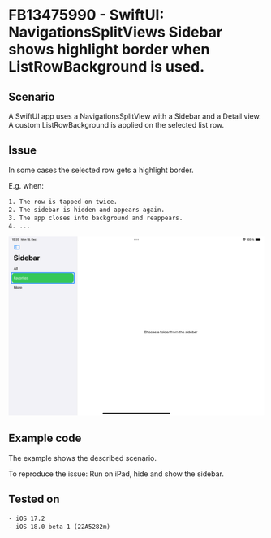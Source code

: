 #  FB13475990 - SwiftUI: NavigationsSplitViews Sidebar shows highlight border when ListRowBackground is used.


## Scenario

A SwiftUI app uses a NavigationsSplitView with a Sidebar and a Detail view.
A custom ListRowBackground is applied on the selected list row.


## Issue

In some cases the selected row gets a highlight border.

E.g. when:

	1. The row is tapped on twice.
	2. The sidebar is hidden and appears again.
	3. The app closes into background and reappears.
	4. ...
	
	
![screenshot](./screenshot.png)
	
## Example code

The example shows the described scenario. 

To reproduce the issue: Run on iPad, hide and show the sidebar.


## Tested on

	- iOS 17.2
	- iOS 18.0 beta 1 (22A5282m)

